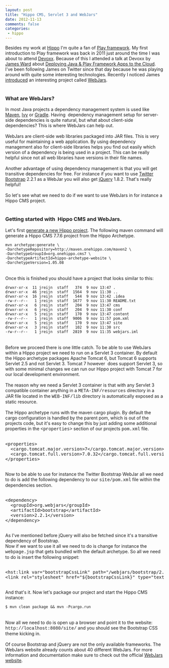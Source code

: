 ```yaml
---
layout: post
title: "Hippo CMS, Servlet 3 and WebJars"
date: 2012-11-13
comments: false
categories:
 - hippo
---
```


<div class='post'>
Besides my work at <a href="http://www.onhippo.com/" target="_blank">Hippo</a> I'm quite a fan of <a href="http://www.playframework.org/" target="_blank">Play framework</a>. My first introduction to Play framework was back in 2011 just around the time I was about to attend <a href="http://www.devoxx.com/" target="_blank">Devoxx</a>. Because of this I attended a talk at Devoxx by <a href="http://www.jamesward.com/" target="_blank">James Ward</a> about  <a href="http://www.devoxx.com/pages/viewpage.action?pageId=5015973">Deploying Java &amp; Play Framework Apps to the Cloud</a>. I've been following James on Twitter since that day because he was playing around with quite some interesting technologies. Recently I noticed James <a href="http://www.jamesward.com/2012/10/31/webjars-officially-launched" target="_blank">introduced</a> an interesting project called <a href="http://www.webjars.org/" target="_blank">WebJars</a>. <br /><br /><h3>What are WebJars?</h3>In most Java projects a dependency management system is used like <a href="http://maven.apache.org/" target="_blank">Maven</a>, <a href="http://ant.apache.org/ivy/" target="_blank">Ivy</a> or <a href="http://www.gradle.org/" target="_blank">Gradle</a>. Having&nbsp; dependency management setup for server-side dependencies is quite natural, but what about client-side dependencies? This is where WebJars can help out.<br /><br />WebJars are client-side web libraries packaged into JAR files. This is very useful for maintaining a web application. By using dependency management also for client-side libraries helps you find out easily which version of a dependency is being used in a project. This can be really helpful since not all web libraries have versions in their file names. <br /><br />Another advantage of using dependency management is that you will get transitive dependencies for free. For instance if you want to use <a href="http://twitter.github.com/bootstrap/" target="_blank">Twitter Bootstrap</a> 2.2.1 as a WebJar you will also get <a href="http://jquery.org/" target="_blank">jQuery</a> 1.8.2. That's really helpful!<br /><br />So let's see what we need to do if we want to use WebJars in for instance a Hippo CMS project.<br /><br /><h3>Getting started with&nbsp; Hippo CMS and WebJars.</h3>Let's first <a href="http://www.onehippo.org/7_7/trails/developer-trail/hippo-baby-steps" target="_blank">generate a new Hippo project</a>. The following maven command will generate a Hippo CMS 7.7.6 project from the Hippo Archetype.<br /><code><br />mvn archetype:generate \<br />-DarchetypeRepository=http://maven.onehippo.com/maven2 \<br />-DarchetypeGroupId=org.onehippo.cms7 \<br />-DarchetypeArtifactId=hippo-archetype-website \ <br />-DarchetypeVersion=1.05.08<br /></code><br /><br />Once this is finished you should have a project that looks similar to this:<br /><code><br />drwxr-xr-x  11 jreijn  staff   374  9 nov 13:47 .<br />drwxr-xr-x  46 jreijn  staff  1564  9 nov 11:30 ..<br />drwxr-xr-x  16 jreijn  staff   544  9 nov 13:42 .idea<br />-rw-r--r--   1 jreijn  staff  1677  9 nov 11:30 README.txt<br />drwxr-xr-x   6 jreijn  staff   204  9 nov 13:47 cms<br />drwxr-xr-x   6 jreijn  staff   204  9 nov 11:30 conf<br />drwxr-xr-x   5 jreijn  staff   170  9 nov 13:47 content<br />-rw-r--r--   1 jreijn  staff  9006  9 nov 11:57 pom.xml<br />drwxr-xr-x   5 jreijn  staff   170  9 nov 13:47 site<br />drwxr-xr-x   3 jreijn  staff   102  9 nov 11:30 src<br />-rw-r--r--   1 jreijn  staff  2819  9 nov 11:35 webjars.iml<br /></code><br /><br />Before we proceed there is one little catch. To be able to use WebJars within a Hippo project we need to run on a Servlet 3 container. By default the Hippo archetype packages Apache Tomcat 6, but Tomcat 6 supports Servlet 2.5 and not Servlet 3. Tomcat 7 however&nbsp; does support Servlet 3, so with some minimal changes we can run our Hippo project with Tomcat 7 for our local development environment.<br /><br />The reason why we need a Servlet 3 container is that with any Servlet 3 compatible container anything in a <span style="font-family: &quot;Courier New&quot;,Courier,monospace;">META-INF/resources</span> directory in a JAR file located in the <span style="font-family: &quot;Courier New&quot;,Courier,monospace;">WEB-INF/lib</span> directory is automatically exposed as a static resource. <br /><br />The Hippo archetype runs with the maven cargo plugin. By default the cargo configuration is handled by the parent pom, which is out of the projects code, but it's easy to change this by just adding some additional properties in the <span style="font-family: &quot;Courier New&quot;,Courier,monospace;">&lt;properties&gt;</span> section of our projects <span style="font-family: &quot;Courier New&quot;,Courier,monospace;">pom.xml</span> file.<br /><br /><pre class="brush:xml">&lt;properties&gt;<br />  &lt;cargo.tomcat.major.version&gt;7&lt;/cargo.tomcat.major.version&gt;&nbsp;<br />  &lt;cargo.tomcat.full.version&gt;7.0.32&lt;/cargo.tomcat.full.version&gt;<br />&lt;/properties&gt;<br /></pre><br />Now to be able to use for instance the Twitter Bootstrap WebJar all we need to do is add the following dependency to our <span style="font-family: &quot;Courier New&quot;,Courier,monospace;">site/pom.xml</span> file within the dependencies section.&nbsp; <br /><br /><pre class="brush:xml">&lt;dependency&gt;<br />  &lt;groupId&gt;org.webjars&lt;/groupId&gt;<br />  &lt;artifactId&gt;bootstrap&lt;/artifactId&gt;<br />  &lt;version&gt;2.2.1&lt;/version&gt;<br />&lt;/dependency&gt;<br /></pre><br />As I've mentioned before jQuery will also be fetched since it's a transitive dependency of Bootstrap.<br />Now if we want to use it all we need to do is change for instance the <span style="font-family: &quot;Courier New&quot;,Courier,monospace;">webpage.jsp</span> that gets bundled with the default archetype. So all we need to do is insert the following snippet:<br /><br /><pre class="brush:xml">&lt;hst:link var="bootstrapCssLink" path="/webjars/bootstrap/2.2.1/css/bootstrap.min.css"/&gt;<br />&lt;link rel="stylesheet" href="${bootstrapCssLink}" type="text/css"/&gt;<br /></pre><br />And that's it. Now let's package our project and start the Hippo CMS instance:<br /><code><br />$ mvn clean package &amp;&amp; mvn -Pcargo.run<br /></code><br /><br />Now all we need to do is open up a browser and point it to the website: <span style="font-family: &quot;Courier New&quot;,Courier,monospace;">http://localhost:8080/site/</span> and you should see the Bootstrap CSS theme kicking in.<br /><br />Of course Bootstrap and jQuery are not the only available frameworks. The WebJars website already counts about 40 different WebJars. For more information and documentation make sure to check out the official <a href="http://www.webjars.org/" target="_blank">WebJars website</a>. </div>
